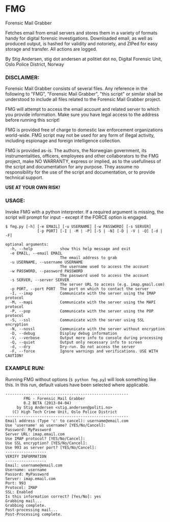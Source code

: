 FMG
===

Forensic Mail Grabber

Fetches email from email servers and stores them in a variety of formats handy for digital forensic investigations.
Downloaded email, as well as produced output, is hashed for validity and notoriety, and ZIPed for easy storage and
transfer. All actions are logged.

By Stig Andersen,
stig dot andersen at politiet dot no,
Digital Forensic Unit,
Oslo Police District,
Norway

### DISCLAIMER:

Forensic Mail Grabber consists of several files. Any reference in the following to "FMG", "Forensic Mail Grabber",
"this script" or similar shall be understood to include all files related to the Forensic Mail Grabber project.

FMG will attempt to access the email account and related server to which you provide information.
Make sure you have legal access to the address before running this script!

FMG is provided free of charge to domestic law enforcement organizations world-wide.
FMG script may not be used for any form of illegal activity, including espionage and foreign intelligence collection.

FMG is provided as-is. The authors, the Norwegian government, its instrumentalities, officers, employees and other
collaborators to the FMG project, make NO WARRANTY, express or implied, as to the usefullness of the script and
documentation for any purpose. They assume no responsibility for the use of the script and documentation, or to
provide technical support.

**USE AT YOUR OWN RISK!**

### USAGE:
Invoke FMG with a python interpreter. If a required argument is missing, the script will prompt for input - except if
the FORCE option is engaged.

```
$ fmg.py [-h] [-e EMAIL] [-u USERNAME] [-w PASSWORD] [-s SERVER]
              [-p PORT] [-I | -M | -P] [-S | -N] [-D | -V | -Q] [-d | -F]

optional arguments:
  -h, --help            show this help message and exit
  -e EMAIL, --email EMAIL
                        The email address to grab
  -u USERNAME, --username USERNAME
                        The username used to access the account
  -w PASSWORD, --password PASSWORD
                        The password used to access the account
  -s SERVER, --server SERVER
                        The server URL to access (e.g. imap.gmail.com)
  -p PORT, --port PORT  The port on which to contact the server
  -I, --imap            Communicate with the server using the IMAP protocol
  -M, --mapi            Communicate with the server using the MAPI protocol
  -P, --pop             Communicate with the server using the POP protocol
  -S, --ssl             Communicate with the server using SSL encryption
  -N, --nossl           Communicate with the server without encryption
  -D, --debug           Display debug information
  -V, --verbose         Output more info to console during processing
  -Q, --quiet           Output only necessary info to screen
  -d, --dry             Dry-run. Do not access the server
  -F, --force           Ignore warnings and verifications. USE WITH CAUTION!
```

### EXAMPLE RUN:
Running FMG without options (`$ python fmg.py`) will look something like this. In this run, default
values have been selected where applicable.
```
------------------------------------------------------
        FMG - Forensic Mail Grabber
        0.2 BETA (2013-04-04)
     by Stig Andersen <stig.andersen@politi.no>
   (C) High Tech Crime Unit, Oslo Police District
------------------------------------------------------
Email address (Type 'c' to cancel): username@email.com
Use 'username' as username? [YES/No/Cancel]:
Password: MyPassword
Server URL: imap.email.com
Use IMAP protocol? [YES/No/Cancel]:
Use SSL encryption? [YES/No/Cancel]:
Use 993 as server port? [YES/No/Cancel]:
------------------
VERIFY INFORMATION
------------------
Email: username@email.com
Username: username
Passord: MyPassword
Server: imap.email.com
Port: 993
Protocol: IMAP
SSL: Enabled
Is this information correct? [Yes/No]: yes
Grabbing mail...
Grabbing complete.
Post-processing mail...
Post-Processing complete.
```
